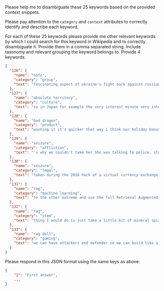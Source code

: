 Please help me to disambiguate these 25 keywords based on the provided context snippets.

Please pay attention to the `category` and `context` attributes to correctly identify and describe each keyword. 

For each of these 25 keywords please provide me other relevant keywords by which I could search for this keyword in Wikipedia and to correctly disambiguate it. Provide them in a comma separated string. Include taxonomy and relevant grouping the keyword belongs to. Provide 4 keywords.

```json
{
  "126": {
    "name": "nafo",
    "category": "group",
    "text": "fascinating aspect of ukraine's fight back against russian disinformation welcome to the world of nafo the fellows and images of shiba inu dogs confused listen on this hideous and barbaric"
  },
  "127": {
    "name": "absolute territory",
    "category": "culture",
    "text": "so in Japan for example the very interest minute very interested in something called the absolute territory which is a strip of thigh here below a skirt and above the thigh high"
  },
  "128": {
    "name": "bad dragon",
    "category": "product",
    "text": "washing it it's quicker that way i think our holiday bonus is a bad dragon dildo so that's another one i guess we'll sorry um andrew how"
  },
  "129": {
    "name": "seizure",
    "category": "affliction",
    "text": "'s why we couldn't take her She was talking to police, started having a seizure We found out afterwards, apparently all the blood's from her boyfriend"
  },
  "130": {
    "name": "seizure",
    "category": "legal",
    "text": "taken during the 2016 hack of a virtual currency exchange It's the largest financial seizure in the history of the Department of Justice, and the announcement sets the Internet on"
  },
  "131": {
    "name": "rag",
    "category": "machine learning",
    "text": "to the other extreme and use the full Retrieval Augmented Generation or RAG model, which essentially creates a full probability model that allows us to marginalize out the contribution of passages That"
  },
  "132": {
    "name": "rag",
    "category": "item",
    "text": "thing I would do is just take a little bit of mineral spirits on the rag and just wipe off any dust that's already on the panel now I did"
  },
  "133": {
    "name": "rag doll",
    "category": "gaming",
    "text": "we can have attackers end defender so we can build like a giant war of rag dolls and I could just kind of sit there eatin popcorn watching them fight each"
  }
}
```

Please respond in this JSON format using the same keys as above:

```json
{
    "1": "First answer",
    ...
}
```
